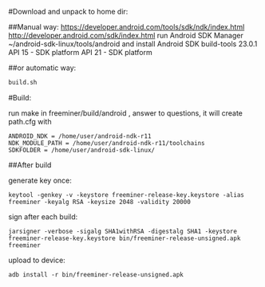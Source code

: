 #Download and unpack to home dir:

##Manual way:
https://developer.android.com/tools/sdk/ndk/index.html
http://developer.android.com/sdk/index.html
run Android SDK Manager
~/android-sdk-linux/tools/android
 and install
  Android SDK build-tools 23.0.1
  API 15 - SDK platform
  API 21 - SDK platform


##or automatic way:


```bash
build.sh
```


#Build:

run make in freeminer/build/android , answer to questions, it will create path.cfg with
```
ANDROID_NDK = /home/user/android-ndk-r11
NDK_MODULE_PATH = /home/user/android-ndk-r11/toolchains
SDKFOLDER = /home/user/android-sdk-linux/
```

##After build

generate key once:
```
keytool -genkey -v -keystore freeminer-release-key.keystore -alias freeminer -keyalg RSA -keysize 2048 -validity 20000
```

sign after each build:
```
jarsigner -verbose -sigalg SHA1withRSA -digestalg SHA1 -keystore freeminer-release-key.keystore bin/freeminer-release-unsigned.apk freeminer
```

upload to device:
```
adb install -r bin/freeminer-release-unsigned.apk
```
